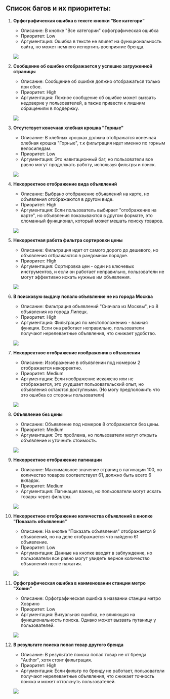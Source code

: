 ## Список багов и их приоритеты:

1. **Орфографическая ошибка в тексте кнопки "Все категори"**
    - Описание: В кнопке "Все категории" орфографическая ошибка
    - Приоритет: Low
    - Аргументация: Ошибка в тексте не влияет на функциональность сайта, но может немного испортить восприятие бренда.
    
    ![](./Task1_Screenshots/b1.png)

2. **Сообщение об ошибке отображается у успешно загруженной страницы**
    - Описание: Сообщение об ошибке должно отображаться только при сбое.
    - Приоритет: High
    - Аргументация: Ложное сообщение об ошибке может вызвать недоверие у пользователей, а также привести к лишним обращениям в поддержку.
    
    ![](./Task1_Screenshots/b2.png)

3. **Отсутствует конечная хлебная крошка "Горные"**
    - Описание: В хлебных крошках должна отображатся конечная хлебная крошка "Горные", т.к фильтрация идет именно по горным велосипедам.
    - Приоритет: Low
    - Аргументация: Это навигационный баг, но пользователи все равно могут продолжать работу, используя фильтры и поиск.
    
    ![](./Task1_Screenshots/b3.png)

4. **Некорректное отображение вида объявлений**
    - Описание: Выбрано отображение объявлений на карте, но объявления отображаются в другом виде.
    - Приоритет: High
    - Аргументация: Если пользователь выбирает "отображение на карте", но объявления показываются в другом формате, это сломанный функционал, который может мешать поиску товаров.
    
    ![](./Task1_Screenshots/b4.png)

5. **Некорректная работа фильтра сортировки цены**
    - Описание: Фильтрация идет от самого дорого до дешевого, но объявления отбражаются в рандомном порядке.
    - Приоритет: High
    - Аргументация: Сортировка цен - один из ключевых инструментов, и если он работает неправильно, пользователи не могут эффективно искать нужные им объявления.
    
    ![](./Task1_Screenshots/b5.png)

6. **В поисковую выдачу попало объявление не из города Москва**
    - Описание: Фильтрация объявлений "Cначала из Москвы", но 8 объявления из города Липецк.
    - Приоритет: High
    - Аргументация: Фильтрация по местоположению - важная функция. Если она работает неправильно, пользователи получают нерелевантные объявления, что снижает удобство.
    
    ![](./Task1_Screenshots/b6.png)

7. **Некорректное отображение изображения в объявлении**
    - Описание: Изображение в объявлении под номером 2 отображается некорректно.
    - Приоритет: Medium
    - Аргументация: Если изображение искажено или не отображается, это ухудшает пользовательский опыт, но объявления остаются доступными. (Но могу предположить что это ошибка со стороны пользователя)
    
    ![](./Task1_Screenshots/b7.png)

8. **Объявление без цены**
    - Описание: Объявление под номеров 8 отображается без цены.
    - Приоритет: Medium
    - Аргументация: Это проблема, но пользователи могут открыть объявление и уточнить стоимость.
    
    ![](./Task1_Screenshots/b8.png)

9. **Некорректное отображение пагинации**
    - Описание: Максимальное значение страниц в пагинации 100, но количество товаров соответствует 61, должно быть всего 6 вкладок.
    - Приоритет: Medium
    - Аргументация: Пагинация важна, но пользователи могут искать товары через фильтры.
    
    ![](./Task1_Screenshots/b9.png)

10. **Некорректное отображение количества объявлений в кнопке "Показать объявления"**
    - Описание: На кнопке "Показать объявления" отображается 9 объявлений, но на деле отображается что найдено 61 объявление.
    - Приоритет: Low
    - Аргументация: Данные на кнопке вводят в заблуждение, но пользователи все равно могут увидеть верное количество объявлений после нажатия.
    
    ![](./Task1_Screenshots/b10.png)

11. **Орфографическая ошибка в наименовании станции метро "Ховин"**
    - Описание: Орфографическая ошибка в названии станции метро Ховрино
    - Приоритет: Low
    - Аргументация: Визуальная ошибка, не влияющая на функциональность поиска. Однако может вызвать путаницу у пользователей.
    
    ![](./Task1_Screenshots/b11.png)

12. **В результате поиска попал товар другого бренда**
    - Описание: В результате поиска попал товар не от бренда "Author", хотя стоит фильтрация.
    - Приоритет: High
    - Аргументация: Если фильтр по бренду не работает, пользователи получают нерелевантные объявления, что снижает точность поиска и может оттолкнуть пользователей.
    
    ![](./Task1_Screenshots/b12.png)
